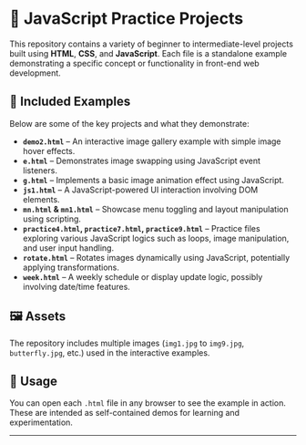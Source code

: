 # 📁 JavaScript Practice Projects

This repository contains a variety of beginner to intermediate-level projects built using **HTML**, **CSS**, and **JavaScript**. Each file is a standalone example demonstrating a specific concept or functionality in front-end web development.

## 🧪 Included Examples

Below are some of the key projects and what they demonstrate:

- **`demo2.html`** – An interactive image gallery example with simple image hover effects.
- **`e.html`** – Demonstrates image swapping using JavaScript event listeners.
- **`g.html`** – Implements a basic image animation effect using JavaScript.
- **`js1.html`** – A JavaScript-powered UI interaction involving DOM elements.
- **`mn.html` & `mn1.html`** – Showcase menu toggling and layout manipulation using scripting.
- **`practice4.html`, `practice7.html`, `practice9.html`** – Practice files exploring various JavaScript logics such as loops, image manipulation, and user input handling.
- **`rotate.html`** – Rotates images dynamically using JavaScript, potentially applying transformations.
- **`week.html`** – A weekly schedule or display update logic, possibly involving date/time features.

## 🖼️ Assets

The repository includes multiple images (`img1.jpg` to `img9.jpg`, `butterfly.jpg`, etc.) used in the interactive examples.

## 📌 Usage

You can open each `.html` file in any browser to see the example in action. These are intended as self-contained demos for learning and experimentation.

---
